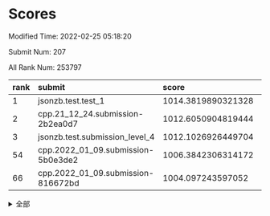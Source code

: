 # Scores

Modified Time: 2022-02-25 05:18:20

Submit Num: 207

All Rank Num: 253797

| rank |               submit               |       score        |       sigma        | pk_num |
| :--- | :--------------------------------- | :----------------- | :----------------- | :----- |
| 1    | jsonzb.test.test_1                 | 1014.3819890321328 | 0.8332801077710186 | 4907   |
| 2    | cpp.21_12_24.submission-2b2ea0d7   | 1012.6050904819444 | 0.7985089801185207 | 4903   |
| 3    | jsonzb.test.submission_level_4     | 1012.1026926449704 | 0.7966684457020176 | 4901   |
| 54   | cpp.2022_01_09.submission-5b0e3de2 | 1006.3842306314172 | 0.7400911858700406 | 4906   |
| 66   | cpp.2022_01_09.submission-816672bd | 1004.097243597052  | 0.7144012916714585 | 4906   |


<details>
<summary>全部</summary>

| rank |                 submit                 |       score        |       sigma        | pk_num |
| :--- | :------------------------------------- | :----------------- | :----------------- | :----- |
| 1    | jsonzb.test.test_1                     | 1014.3819890321328 | 0.8332801077710186 | 4907   |
| 2    | cpp.21_12_24.submission-2b2ea0d7       | 1012.6050904819444 | 0.7985089801185207 | 4903   |
| 3    | jsonzb.test.submission_level_4         | 1012.1026926449704 | 0.7966684457020176 | 4901   |
| 4    | gobigger.level_3.submission_level_3_0  | 1011.741586886998  | 0.7650614375500661 | 4900   |
| 5    | gobigger.level_3.submission_level_3_20 | 1011.3588437875646 | 0.7491902688128858 | 4906   |
| 6    | gobigger.level_3.submission_level_3_9  | 1011.1304308248809 | 0.7649871081616956 | 4906   |
| 7    | gobigger.level_3.submission_level_3_12 | 1010.81127779696   | 0.7641791713350404 | 4905   |
| 8    | gobigger.level_3.submission_level_3_15 | 1010.7356752274901 | 0.7507624425673675 | 4901   |
| 9    | gobigger.level_3.submission_level_3_40 | 1010.7048046814334 | 0.7634975115802378 | 4908   |
| 10   | gobigger.level_3.submission_level_3_45 | 1010.6669473482581 | 0.8011910627396418 | 4904   |
| 11   | gobigger.level_3.submission_level_3_29 | 1010.6493414326594 | 0.7607298348609646 | 4909   |
| 12   | gobigger.level_3.submission_level_3_8  | 1010.6433941107877 | 0.7482076308575212 | 4910   |
| 13   | gobigger.level_3.submission_level_3_24 | 1010.6308327286952 | 0.7680419886456923 | 4907   |
| 14   | gobigger.level_3.submission_level_3_32 | 1010.6029470530519 | 0.7664216708309384 | 4901   |
| 15   | gobigger.level_3.submission_level_3_30 | 1010.5917037612213 | 0.7375017414660203 | 4905   |
| 16   | gobigger.level_3.submission_level_3_34 | 1010.5152503703653 | 0.7763413703531384 | 4906   |
| 17   | gobigger.level_3.submission_level_3_27 | 1010.4932016899897 | 0.7684224016165304 | 4907   |
| 18   | gobigger.level_3.submission_level_3_2  | 1010.4844314176615 | 0.7568193138771427 | 4906   |
| 19   | gobigger.level_3.submission_level_3_41 | 1010.4074430791135 | 0.749398079260648  | 4908   |
| 20   | gobigger.level_3.submission_level_3_7  | 1010.4000587386764 | 0.7534698905433118 | 4903   |
| 21   | gobigger.level_3.submission_level_3_11 | 1010.372422198539  | 0.7507966695009196 | 4906   |
| 22   | gobigger.level_3.submission_level_3_35 | 1010.3419023547199 | 0.7619312220151608 | 4905   |
| 23   | gobigger.level_3.submission_level_3_21 | 1010.1993992855964 | 0.7615972351728317 | 4903   |
| 24   | gobigger.level_3.submission_level_3_26 | 1010.1829843626003 | 0.7666892938522452 | 4903   |
| 25   | gobigger.level_3.submission_level_3_17 | 1010.1735856477294 | 0.750275866850817  | 4902   |
| 26   | gobigger.level_3.submission_level_3_1  | 1010.0857007970626 | 0.7665758887958714 | 4906   |
| 27   | gobigger.level_3.submission_level_3_37 | 1009.9905732080683 | 0.7607280970993353 | 4900   |
| 28   | gobigger.level_3.submission_level_3_14 | 1009.9740191228431 | 0.7681586749057445 | 4908   |
| 29   | gobigger.level_3.submission_level_3_4  | 1009.9715591650214 | 0.7346849379299204 | 4904   |
| 30   | gobigger.level_3.submission_level_3_10 | 1009.8555500297488 | 0.7579020972271678 | 4905   |
| 31   | gobigger.level_3.submission_level_3_33 | 1009.7912457914242 | 0.7530077472759695 | 4904   |
| 32   | gobigger.level_3.submission_level_3_5  | 1009.7429888127125 | 0.7672664534521783 | 4905   |
| 33   | gobigger.level_3.submission_level_3_3  | 1009.6399782657633 | 0.7538345909848237 | 4903   |
| 34   | gobigger.level_3.submission_level_3_49 | 1009.6276753681917 | 0.7716931428608601 | 4904   |
| 35   | gobigger.level_3.submission_level_3_23 | 1009.5102229058075 | 0.7319098060892046 | 4905   |
| 36   | gobigger.level_3.submission_level_3_47 | 1009.3998252505629 | 0.7538017724263497 | 4905   |
| 37   | gobigger.level_3.submission_level_3_28 | 1009.373266320951  | 0.7567994888493388 | 4907   |
| 38   | gobigger.level_3.submission_level_3_42 | 1009.3122958085887 | 0.7361028842292376 | 4905   |
| 39   | gobigger.level_3.submission_level_3_38 | 1009.284639264426  | 0.7421225654467918 | 4907   |
| 40   | gobigger.level_3.submission_level_3_46 | 1009.1970707686324 | 0.7436306923812752 | 4908   |
| 41   | gobigger.level_3.submission_level_3_31 | 1009.0934917648617 | 0.7565226805339664 | 4903   |
| 42   | gobigger.level_3.submission_level_3_43 | 1009.0519322590934 | 0.7354214871892015 | 4904   |
| 43   | gobigger.level_3.submission_level_3_13 | 1009.0288447281565 | 0.736843667558395  | 4901   |
| 44   | gobigger.level_3.submission_level_3_44 | 1008.9593459541468 | 0.7638864058995886 | 4902   |
| 45   | gobigger.level_3.submission_level_3_48 | 1008.9322952156103 | 0.7435467948174025 | 4904   |
| 46   | gobigger.level_3.submission_level_3_16 | 1008.9172211350656 | 0.760089302738804  | 4906   |
| 47   | gobigger.level_3.submission_level_3_25 | 1008.7977802109967 | 0.7312995676441941 | 4907   |
| 48   | gobigger.level_3.submission_level_3_39 | 1008.7961133377775 | 0.7412140576082901 | 4908   |
| 49   | gobigger.level_3.submission_level_3_36 | 1008.7325659066505 | 0.7536416944314479 | 4908   |
| 50   | gobigger.level_3.submission_level_3_6  | 1008.7314205231314 | 0.7381769564339961 | 4906   |
| 51   | gobigger.level_3.submission_level_3_22 | 1008.1341984620562 | 0.7482847818689228 | 4902   |
| 52   | gobigger.level_3.submission_level_3_18 | 1007.9259565359413 | 0.7437088337087673 | 4903   |
| 53   | gobigger.level_3.submission_level_3_19 | 1007.9068858914695 | 0.7417240859177078 | 4909   |
| 54   | cpp.2022_01_09.submission-5b0e3de2     | 1006.3842306314172 | 0.7400911858700406 | 4906   |
| 55   | gobigger.level_1.submission_level_1_37 | 1004.7056294964386 | 0.7229348014482991 | 4900   |
| 56   | gobigger.level_1.submission_level_1_4  | 1004.539553700476  | 0.7188446470419619 | 4906   |
| 57   | gobigger.level_1.submission_level_1_23 | 1004.5153844291891 | 0.7101772840782471 | 4903   |
| 58   | gobigger.level_1.submission_level_1_22 | 1004.4367062460659 | 0.72232378707132   | 4904   |
| 59   | gobigger.level_1.submission_level_1_46 | 1004.4347877659495 | 0.7322790104615773 | 4907   |
| 60   | gobigger.level_1.submission_level_1_1  | 1004.3525180298722 | 0.7126117423858128 | 4901   |
| 61   | gobigger.level_1.submission_level_1_9  | 1004.2772996849138 | 0.7263889015685537 | 4908   |
| 62   | gobigger.level_1.submission_level_1_29 | 1004.2367034818434 | 0.7168251930362378 | 4898   |
| 63   | gobigger.level_1.submission_level_1_2  | 1004.2194841298137 | 0.7153535792773649 | 4910   |
| 64   | gobigger.level_1.submission_level_1_18 | 1004.2089242690683 | 0.7331750861080292 | 4901   |
| 65   | gobigger.level_1.submission_level_1_24 | 1004.1068106946644 | 0.7145354085654223 | 4905   |
| 66   | cpp.2022_01_09.submission-816672bd     | 1004.097243597052  | 0.7144012916714585 | 4906   |
| 67   | gobigger.level_1.submission_level_1_6  | 1004.0853863061969 | 0.7295850690180181 | 4904   |
| 68   | gobigger.level_1.submission_level_1_13 | 1004.03029727228   | 0.7219847680191509 | 4907   |
| 69   | gobigger.level_1.submission_level_1_3  | 1003.9876334536881 | 0.7065402124125816 | 4898   |
| 70   | gobigger.level_1.submission_level_1_42 | 1003.8343110538151 | 0.7239948625063061 | 4904   |
| 71   | gobigger.level_1.submission_level_1_28 | 1003.8039211610957 | 0.7088874810082746 | 4902   |
| 72   | gobigger.level_1.submission_level_1_16 | 1003.759150315134  | 0.7195012325823578 | 4904   |
| 73   | gobigger.level_1.submission_level_1_45 | 1003.748763591516  | 0.720383546254203  | 4906   |
| 74   | gobigger.level_1.submission_level_1_27 | 1003.7308078984535 | 0.7125139904885094 | 4903   |
| 75   | gobigger.level_1.submission_level_1_0  | 1003.715409310169  | 0.7202305478303175 | 4901   |
| 76   | gobigger.level_1.submission_level_1_32 | 1003.6965290558144 | 0.7184904817766046 | 4907   |
| 77   | gobigger.level_1.submission_level_1_39 | 1003.6537155930523 | 0.7171322279826645 | 4906   |
| 78   | gobigger.level_1.submission_level_1_12 | 1003.6323665356651 | 0.7113985828175492 | 4902   |
| 79   | gobigger.level_1.submission_level_1_26 | 1003.5826760579532 | 0.708169938480849  | 4907   |
| 80   | gobigger.level_1.submission_level_1_25 | 1003.5624103346549 | 0.7122736221110565 | 4898   |
| 81   | gobigger.level_1.submission_level_1_30 | 1003.496640518893  | 0.7234851441532051 | 4901   |
| 82   | gobigger.level_1.submission_level_1_10 | 1003.4800159069573 | 0.7187276480423888 | 4906   |
| 83   | gobigger.level_1.submission_level_1_36 | 1003.4460564259357 | 0.7225714321445896 | 4900   |
| 84   | gobigger.level_1.submission_level_1_34 | 1003.431963038341  | 0.7195277371779047 | 4906   |
| 85   | gobigger.level_1.submission_level_1_14 | 1003.3490832273297 | 0.7098068518429653 | 4909   |
| 86   | gobigger.level_1.submission_level_1_40 | 1003.2503228398378 | 0.7111398079152126 | 4906   |
| 87   | gobigger.level_1.submission_level_1_47 | 1003.2375112463196 | 0.7324704706877615 | 4909   |
| 88   | gobigger.level_1.submission_level_1_35 | 1003.229329223588  | 0.7203999156227654 | 4900   |
| 89   | gobigger.level_1.submission_level_1_49 | 1003.2255049935042 | 0.7200769183367014 | 4910   |
| 90   | gobigger.level_1.submission_level_1_15 | 1003.2052056794246 | 0.7088537971584382 | 4907   |
| 91   | gobigger.level_1.submission_level_1_44 | 1003.1541546457787 | 0.7092733432055388 | 4899   |
| 92   | gobigger.level_1.submission_level_1_20 | 1003.0850394448238 | 0.7079953516396783 | 4904   |
| 93   | gobigger.level_1.submission_level_1_17 | 1003.0527258540832 | 0.7246329476792305 | 4908   |
| 94   | gobigger.level_1.submission_level_1_41 | 1003.0358142903015 | 0.7226336363527087 | 4898   |
| 95   | gobigger.level_1.submission_level_1_5  | 1003.0000252754361 | 0.7084215928281239 | 4897   |
| 96   | gobigger.level_1.submission_level_1_7  | 1002.9748157957749 | 0.7115841391646063 | 4908   |
| 97   | gobigger.level_1.submission_level_1_31 | 1002.8765364025024 | 0.7170167456207139 | 4906   |
| 98   | gobigger.level_1.submission_level_1_38 | 1002.7073324435648 | 0.707076741874094  | 4902   |
| 99   | gobigger.level_1.submission_level_1_48 | 1002.67675142004   | 0.7213612522242949 | 4905   |
| 100  | gobigger.level_1.submission_level_1_21 | 1002.6615431271537 | 0.7117119786520265 | 4907   |
| 101  | gobigger.level_1.submission_level_1_8  | 1002.4163171147472 | 0.7250077869255    | 4904   |
| 102  | gobigger.level_1.submission_level_1_43 | 1002.390801702594  | 0.7162016058031463 | 4904   |
| 103  | gobigger.level_1.submission_level_1_11 | 1002.2334743676818 | 0.7100817301609881 | 4906   |
| 104  | gobigger.level_1.submission_level_1_19 | 1001.8373546222518 | 0.704694094334195  | 4901   |
| 105  | gobigger.level_1.submission_level_1_33 | 1001.4078168546711 | 0.708001312160332  | 4901   |
| 106  | gobigger.random.submission_random_32   | 997.9080711362938  | 0.708900306991261  | 4905   |
| 107  | gobigger.random.submission_random_25   | 997.0925741383071  | 0.7146807286923009 | 4901   |
| 108  | gobigger.random.submission_random_3    | 997.0347871473101  | 0.7175946921955269 | 4901   |
| 109  | gobigger.random.submission_random_47   | 997.0324958880627  | 0.7059585688587582 | 4907   |
| 110  | gobigger.random.submission_random_39   | 996.8555663519363  | 0.7169511235821752 | 4905   |
| 111  | gobigger.random.submission_random_42   | 996.7547472184616  | 0.7058864800384523 | 4901   |
| 112  | gobigger.random.submission_random_1    | 996.6629667592376  | 0.6969908449438573 | 4906   |
| 113  | gobigger.random.submission_random_22   | 996.6035070348694  | 0.7082086813259203 | 4906   |
| 114  | gobigger.random.submission_random_26   | 996.5562282973364  | 0.6988262922268568 | 4906   |
| 115  | gobigger.random.submission_random_2    | 996.5534505421214  | 0.7063032592508156 | 4899   |
| 116  | gobigger.random.submission_random_44   | 996.4648918347306  | 0.7119353592708951 | 4905   |
| 117  | gobigger.random.submission_random_14   | 996.4243301976019  | 0.7014145705790512 | 4905   |
| 118  | gobigger.random.submission_random_20   | 996.3917337776941  | 0.7087900972348329 | 4899   |
| 119  | gobigger.random.submission_random_41   | 996.380062755476   | 0.6994697139077523 | 4903   |
| 120  | gobigger.random.submission_random_37   | 996.337809730344   | 0.7105445218080654 | 4907   |
| 121  | gobigger.random.submission_random_49   | 996.2807925668117  | 0.7033789101052853 | 4899   |
| 122  | gobigger.random.submission_random_21   | 996.2418338411725  | 0.7060831949439548 | 4902   |
| 123  | gobigger.random.submission_random_35   | 996.2011407383594  | 0.7212734812399695 | 4903   |
| 124  | gobigger.random.submission_random_5    | 996.1328920950313  | 0.7104541852678421 | 4909   |
| 125  | gobigger.random.submission_random_8    | 996.077459501953   | 0.7215416341275392 | 4900   |
| 126  | gobigger.random.submission_random_30   | 996.0505341340892  | 0.7187222576247821 | 4905   |
| 127  | gobigger.random.submission_random_18   | 996.0280207692097  | 0.7168734208229847 | 4910   |
| 128  | gobigger.random.submission_random_34   | 995.9816502163803  | 0.7244495838105265 | 4902   |
| 129  | gobigger.random.submission_random_7    | 995.9748070415561  | 0.7157447167189742 | 4903   |
| 130  | gobigger.random.submission_random_48   | 995.9711526969389  | 0.7141595356650919 | 4901   |
| 131  | gobigger.random.submission_random_23   | 995.9170891213664  | 0.7251665910271509 | 4909   |
| 132  | gobigger.random.submission_random_45   | 995.8874367538083  | 0.7146091771590053 | 4905   |
| 133  | gobigger.random.submission_random_24   | 995.8863492117896  | 0.7107745678318158 | 4903   |
| 134  | gobigger.random.submission_random_6    | 995.8399201546215  | 0.7218299255482372 | 4908   |
| 135  | gobigger.random.submission_random_0    | 995.761174737658   | 0.7346420244259773 | 4904   |
| 136  | gobigger.random.submission_random_16   | 995.7376433944341  | 0.716152026638448  | 4904   |
| 137  | gobigger.random.submission_random_19   | 995.6954458049488  | 0.7089791469370086 | 4900   |
| 138  | gobigger.random.submission_random_4    | 995.5903819603083  | 0.7093585326969791 | 4902   |
| 139  | gobigger.random.submission_random_15   | 995.5871770529084  | 0.7147030344315327 | 4904   |
| 140  | gobigger.random.submission_random_9    | 995.5183020476506  | 0.706489522570488  | 4905   |
| 141  | gobigger.random.submission_random_17   | 995.4961313304107  | 0.7178408795748311 | 4908   |
| 142  | gobigger.random.submission_random_40   | 995.4619709910348  | 0.7051070324918073 | 4904   |
| 143  | gobigger.random.submission_random_10   | 995.3517311407944  | 0.7105680055589545 | 4901   |
| 144  | gobigger.random.submission_random_27   | 995.2418164221699  | 0.7292455422727221 | 4909   |
| 145  | gobigger.random.submission_random_11   | 995.238398899488   | 0.7024025991503066 | 4902   |
| 146  | gobigger.random.submission_random_33   | 995.2311667679419  | 0.7069728967552795 | 4905   |
| 147  | gobigger.random.submission_random_36   | 995.131506891338   | 0.7193468765752881 | 4905   |
| 148  | gobigger.random.submission_random_13   | 995.0928929294674  | 0.7168348126614352 | 4907   |
| 149  | gobigger.random.submission_random_12   | 995.0701609216369  | 0.7121506880034267 | 4901   |
| 150  | gobigger.random.submission_random_43   | 995.0541986187094  | 0.7008754299769524 | 4906   |
| 151  | gobigger.random.submission_random_28   | 994.8907410314705  | 0.7156752670904967 | 4897   |
| 152  | gobigger.random.submission_random_29   | 994.8291032983644  | 0.7059592473624013 | 4908   |
| 153  | gobigger.random.submission_random_38   | 994.6786988660261  | 0.7150935971539819 | 4905   |
| 154  | gobigger.level_2.submission_level_2_48 | 994.2542290422423  | 0.7243550144587395 | 4908   |
| 155  | gobigger.random.submission_random_46   | 994.066729194959   | 0.708773407103954  | 4901   |
| 156  | gobigger.random.submission_random_31   | 994.0175121979233  | 0.7178402214063582 | 4897   |
| 157  | gobigger.level_2.submission_level_2_1  | 993.6761737604476  | 0.7291902086624604 | 4909   |
| 158  | gobigger.level_2.submission_level_2_2  | 993.4550676331567  | 0.7341394972221581 | 4907   |
| 159  | gobigger.level_2.submission_level_2_18 | 993.4187991281531  | 0.7493921933799276 | 4910   |
| 160  | gobigger.level_2.submission_level_2_22 | 993.2023644199837  | 0.7390230505073258 | 4903   |
| 161  | gobigger.level_2.submission_level_2_49 | 993.1443420264839  | 0.7415022620000692 | 4902   |
| 162  | gobigger.level_2.submission_level_2_0  | 993.100722325279   | 0.7345891737992875 | 4901   |
| 163  | gobigger.level_2.submission_level_2_4  | 993.0470769540369  | 0.7421619505550502 | 4900   |
| 164  | gobigger.level_2.submission_level_2_9  | 992.9330937324374  | 0.7345564446311287 | 4901   |
| 165  | gobigger.level_2.submission_level_2_45 | 992.7881913628589  | 0.7347799053567481 | 4903   |
| 166  | gobigger.level_2.submission_level_2_23 | 992.7576129906516  | 0.751232753105417  | 4909   |
| 167  | gobigger.level_2.submission_level_2_6  | 992.7465037765035  | 0.754666127109897  | 4902   |
| 168  | gobigger.level_2.submission_level_2_34 | 992.7084349811572  | 0.7419465102456908 | 4907   |
| 169  | gobigger.level_2.submission_level_2_12 | 992.631506376468   | 0.7438436456850157 | 4904   |
| 170  | gobigger.level_2.submission_level_2_7  | 992.5960693601955  | 0.7369133226819294 | 4910   |
| 171  | gobigger.level_2.submission_level_2_24 | 992.5375078940988  | 0.7554220620266315 | 4908   |
| 172  | gobigger.level_2.submission_level_2_42 | 992.4544265019794  | 0.7599999334280518 | 4903   |
| 173  | gobigger.level_2.submission_level_2_27 | 992.44185943647    | 0.7501427008540629 | 4904   |
| 174  | gobigger.level_2.submission_level_2_44 | 992.3475167080452  | 0.7325177591675491 | 4901   |
| 175  | gobigger.level_2.submission_level_2_5  | 992.2500020294927  | 0.7488699793140703 | 4902   |
| 176  | gobigger.level_2.submission_level_2_16 | 992.2205978781525  | 0.7472049975763406 | 4907   |
| 177  | gobigger.level_2.submission_level_2_37 | 992.1650149261593  | 0.72943602004835   | 4907   |
| 178  | gobigger.level_2.submission_level_2_14 | 992.1459410592781  | 0.7431069701274376 | 4908   |
| 179  | gobigger.level_2.submission_level_2_47 | 992.1088314436588  | 0.7487036662672766 | 4909   |
| 180  | gobigger.level_2.submission_level_2_3  | 992.0921463209157  | 0.7316952216565638 | 4905   |
| 181  | gobigger.level_2.submission_level_2_40 | 992.0512265630273  | 0.7295557591674717 | 4903   |
| 182  | gobigger.level_2.submission_level_2_38 | 991.9914124299667  | 0.7512484736165717 | 4905   |
| 183  | gobigger.level_2.submission_level_2_36 | 991.9913290936106  | 0.7513279740738514 | 4906   |
| 184  | gobigger.level_2.submission_level_2_43 | 991.8843182725752  | 0.7556600514563662 | 4901   |
| 185  | gobigger.level_2.submission_level_2_11 | 991.7541963588469  | 0.7567313898072804 | 4906   |
| 186  | gobigger.level_2.submission_level_2_25 | 991.7402153628079  | 0.7713084830275041 | 4903   |
| 187  | gobigger.level_2.submission_level_2_8  | 991.7081199651082  | 0.7513453770318946 | 4903   |
| 188  | gobigger.level_2.submission_level_2_39 | 991.6993176134193  | 0.7424789021819808 | 4900   |
| 189  | gobigger.level_2.submission_level_2_20 | 991.6665101132378  | 0.7409619738610135 | 4908   |
| 190  | gobigger.level_2.submission_level_2_10 | 991.6639651211999  | 0.7656007709786239 | 4906   |
| 191  | gobigger.level_2.submission_level_2_28 | 991.661147714776   | 0.7425710973441114 | 4904   |
| 192  | gobigger.level_2.submission_level_2_26 | 991.6121827055059  | 0.7569402873241428 | 4903   |
| 193  | gobigger.level_2.submission_level_2_13 | 991.6092913092708  | 0.7525655514127325 | 4905   |
| 194  | gobigger.level_2.submission_level_2_46 | 991.5021357369914  | 0.7474994928676121 | 4906   |
| 195  | gobigger.level_2.submission_level_2_33 | 991.2708711427233  | 0.7625012706765132 | 4905   |
| 196  | gobigger.level_2.submission_level_2_21 | 991.2038659190636  | 0.7407701017416409 | 4901   |
| 197  | gobigger.level_2.submission_level_2_41 | 991.2020901493521  | 0.7482301099278118 | 4902   |
| 198  | gobigger.level_2.submission_level_2_32 | 991.1802383437089  | 0.7661538972517523 | 4905   |
| 199  | gobigger.level_2.submission_level_2_35 | 991.1478106147551  | 0.7800163661873977 | 4905   |
| 200  | gobigger.level_2.submission_level_2_31 | 991.0276902286056  | 0.733641702526779  | 4902   |
| 201  | gobigger.level_2.submission_level_2_19 | 990.925663666969   | 0.7512189813832196 | 4901   |
| 202  | gobigger.level_2.submission_level_2_29 | 990.7591676248009  | 0.7485788994765671 | 4903   |
| 203  | gobigger.level_2.submission_level_2_30 | 990.7104671345704  | 0.768335183801306  | 4907   |
| 204  | gobigger.level_2.submission_level_2_15 | 990.4955250762689  | 0.7613618204436783 | 4903   |
| 205  | gobigger.level_2.submission_level_2_17 | 990.2710661053378  | 0.7741461564596157 | 4900   |
| 206  | gobigger.none.submission_none_1        | 976.8688642282223  | 1.4374568459656059 | 4902   |
| 207  | gobigger.none.submission_none_0        | 975.4696803296441  | 1.5445046694633462 | 4907   |

</details>